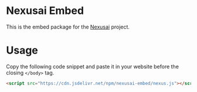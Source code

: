 # Nexusai Embed

This is the embed package for the [Nexusai](https://nexusai-app-eta.vercel.app) project.

# Usage

Copy the following code snippet and paste it in your website before the closing `</body>` tag.

```html
<script src="https://cdn.jsdelivr.net/npm/nexusai-embed/nexus.js"></script>
```
